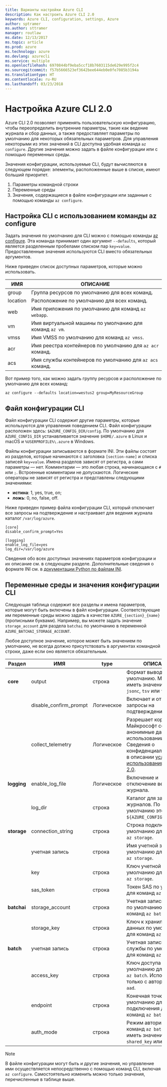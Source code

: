 ```yaml
---
title: Варианты настройки Azure CLI
description: Как настроить Azure CLI 2.0
keywords: Azure CLI, configuration, settings, Azure
author: sptramer
ms.author: sttramer
manager: routlaw
ms.date: 12/13/2017
ms.topic: article
ms.prod: azure
ms.technology: azure
ms.devlang: azurecli
ms.service: multiple
ms.openlocfilehash: 6970844bf9eba5ccf18b7603115de629e995f2c4
ms.sourcegitcommit: f57b5666523ef3642bee644eb0e0fe7085b3194a
ms.translationtype: HT
ms.contentlocale: ru-RU
ms.lasthandoff: 03/23/2018
---
```

# <a name="azure-cli-20-configuration"></a>Настройка Azure CLI 2.0

Azure CLI 2.0 позволяет применять пользовательскую конфигурацию, чтобы переопределить внутренние параметры, такие как ведение журнала и сбор данных, а также предоставляет параметры по умолчанию для некоторых обязательных параметров. Для управления некоторыми из этих значений в CLI доступна удобная команда `az configure`. Другие значения можно задать в файле конфигурации или с помощью переменных среды.

Значения конфигурации, используемые CLI, будут вычисляются в следующем порядке: элементы, расположенные выше в списке, имеют больший приоритет.

1. Параметры командной строки
2. Переменные среды
3. Значения, содержащиеся в файле конфигурации или заданные с помощью команды `az configure`.

## <a name="cli-configuration-with-az-configure"></a>Настройка CLI с использованием команды az configure

Задать значения по умолчанию для CLI можно с помощью команды [az configure](/cli/azure/reference-index#az_configure).
Эта команда принимает один аргумент `--defaults`, который является разделенным пробелами списком пар `key=value`. Предоставленные значения используются CLI вместо обязательных аргументов.

Ниже приведен список доступных параметров, которые можно использовать.

| ИМЯ | ОПИСАНИЕ |
|------|-------------|
| group | Группа ресурсов по умолчанию для всех команд. |
| location | Расположение по умолчанию для всех команд. |
| web | Имя приложения по умолчанию для команд `az webapp`. |
| vm | Имя виртуальной машины по умолчанию для команд `az vm`. |
| vmss | Имя VMSS по умолчанию для команд `az vmss`. |
| acr | Имя реестра контейнеров по умолчанию для `az acr` команд. |
| acs | Имя службы контейнеров по умолчанию для `az acs` команд. |

Вот пример того, как можно задать группу ресурсов и расположение по умолчанию для всех команд:

```azurecli
az configure --defaults location=westus2 group=MyResourceGroup
```

## <a name="cli-configuration-file"></a>Файл конфигурации CLI

Файл конфигурации CLI содержит другие параметры, которые используются для управления поведением CLI. Файл конфигурации расположен здесь: `$AZURE_CONFIG_DIR/config`. По умолчанию для `AZURE_CONFIG_DIR` устанавливается значение `$HOME/.azure` в Linux и macOS и `%USERPROFILE%\.azure` в Windows.

Файлы конфигурации записываются в формате INI. Эти файлы состоят из разделов, которые начинаются с заголовка `[section-name]` и списка записей `key=value`. Имена разделов зависят от регистра, а сами параметры — нет.
Комментарии — это любая строка, начинающаяся с `#` или `;`. Встроенные комментарии не допускаются. Логические операторы не зависят от регистра и представлены следующими значениями:

* __истина__: 1, yes, true, on;
* __ложь__: 0, no, false, off.

Ниже приведен пример файла конфигурации CLI, который отключает все запросы на подтверждение и настраивает для ведения журнала каталог `/var/log/azure`.

```
[core]
disable_confirm_prompt=Yes

[logging]
enable_log_file=yes
log_dir=/var/log/azure
```

Сведения обо всех доступных значениях параметров конфигурации и их описание см. в следующем разделе. Дополнительные сведения о формате INI см. в [документации Python по файлам INI](https://docs.python.org/3/library/configparser.html#supported-ini-file-structure).

## <a name="cli-configuration-values-and-environment-variables"></a>Переменные среды и значения конфигурации CLI

Следующая таблица содержит все разделы и имена параметров, которые могут быть включены в файл конфигурации. Соответствующие им переменные среды можно задать в качестве `AZURE_{section}_{name}` (прописными буквами). Например, вы можете задать значение `storage_account` для раздела `batchai` по умолчанию в переменной `AZURE_BATCHAI_STORAGE_ACCOUNT`.

Любое доступное значение, которое может быть значением по умолчанию, не всегда должно присутствовать в аргументах командной строки, даже если оно является обязательным.

| Раздел | ИМЯ      | type | ОПИСАНИЕ|
|---------|-----------|------|------------|
| __core__ | output | строка | Формат вывода по умолчанию. Может иметь значение `json`, `jsonc`, `tsv` или `table`. |
| | disable\_confirm\_prompt | Логическое | Включает и отключает запросы на подтверждение. |
| | collect\_telemetry | Логическое | Разрешает корпорации Майкрософт собирать анонимные данные об использовании CLI. Сведения о конфиденциальности см. в описании [условий использования Azure CLI 2.0](http://aka.ms/AzureCliLegal). |
| __logging__ | enable\_log\_file | Логическое | Включение и отключение ведения журнала. |
| | log\_dir | строка | Каталог для записи журналов. По умолчанию это `${AZURE_CONFIG_DIR}/logs`. |
| __storage__ | connection\_string | строка | Строка подключения по умолчанию для команд `az storage`. |
| | учетная запись | строка | Имя учетной записи по умолчанию для команд `az storage`. |
| | key | строка | Ключ учетной записи по умолчанию для команд `az storage`. |
| | sas\_token | строка | Токен SAS по умолчанию для команд `az storage`. |
| __batchai__ | storage\_account | строка | Учетная запись хранения по умолчанию для команд `az batchai`. |
| | storage\_key | строка | Ключ к хранилищу данных по умолчанию для команд `az batchai`. |
| __batch__ | учетная запись | строка | Учетная запись пакетной службы по умолчанию для команд `az batch`. |
| | access\_key | строка | Ключ доступа по умолчанию для команд `az batch`. Используется только с авторизацией `aad`. |
| | endpoint | строка | Конечная точка по умолчанию для подключения для команд `az batch`. |
| | auth\_mode | строка | Режим авторизации для команд `az batch`. Может иметь значение `shared_key` или `aad`. |

> [!NOTE]
> В файле конфигурации могут быть и другие значения, но управление ими осуществляется непосредственно с помощью команд CLI, включая `az configure`. Самостоятельно изменить можно только значения, перечисленные в таблице выше.

